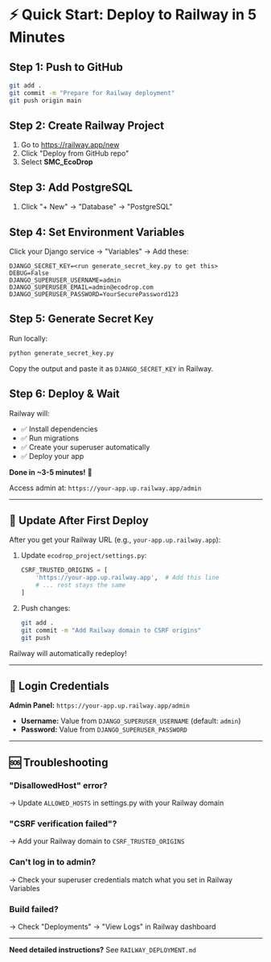 # ⚡ Quick Start: Deploy to Railway in 5 Minutes

## Step 1: Push to GitHub
```bash
git add .
git commit -m "Prepare for Railway deployment"
git push origin main
```

## Step 2: Create Railway Project
1. Go to https://railway.app/new
2. Click "Deploy from GitHub repo"
3. Select **SMC_EcoDrop**

## Step 3: Add PostgreSQL
1. Click "+ New" → "Database" → "PostgreSQL"

## Step 4: Set Environment Variables

Click your Django service → "Variables" → Add these:

```
DJANGO_SECRET_KEY=<run generate_secret_key.py to get this>
DEBUG=False
DJANGO_SUPERUSER_USERNAME=admin
DJANGO_SUPERUSER_EMAIL=admin@ecodrop.com
DJANGO_SUPERUSER_PASSWORD=YourSecurePassword123
```

## Step 5: Generate Secret Key

Run locally:
```bash
python generate_secret_key.py
```

Copy the output and paste it as `DJANGO_SECRET_KEY` in Railway.

## Step 6: Deploy & Wait

Railway will:
- ✅ Install dependencies
- ✅ Run migrations
- ✅ Create your superuser automatically
- ✅ Deploy your app

**Done in ~3-5 minutes!** 🎉

Access admin at: `https://your-app.up.railway.app/admin`

---

## 🔄 Update After First Deploy

After you get your Railway URL (e.g., `your-app.up.railway.app`):

1. Update `ecodrop_project/settings.py`:
   ```python
   CSRF_TRUSTED_ORIGINS = [
       'https://your-app.up.railway.app',  # Add this line
       # ... rest stays the same
   ]
   ```

2. Push changes:
   ```bash
   git add .
   git commit -m "Add Railway domain to CSRF origins"
   git push
   ```

Railway will automatically redeploy!

---

## 📝 Login Credentials

**Admin Panel:** `https://your-app.up.railway.app/admin`

- **Username:** Value from `DJANGO_SUPERUSER_USERNAME` (default: `admin`)
- **Password:** Value from `DJANGO_SUPERUSER_PASSWORD`

---

## 🆘 Troubleshooting

### "DisallowedHost" error?
→ Update `ALLOWED_HOSTS` in settings.py with your Railway domain

### "CSRF verification failed"?
→ Add your Railway domain to `CSRF_TRUSTED_ORIGINS`

### Can't log in to admin?
→ Check your superuser credentials match what you set in Railway Variables

### Build failed?
→ Check "Deployments" → "View Logs" in Railway dashboard

---

**Need detailed instructions?** See `RAILWAY_DEPLOYMENT.md`
